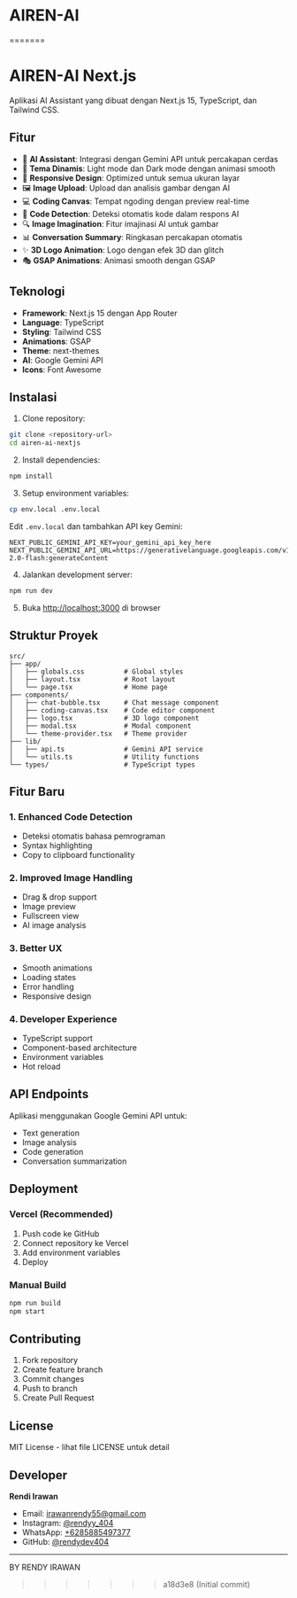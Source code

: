 
# AIREN-AI
=======
# AIREN-AI Next.js

Aplikasi AI Assistant yang dibuat dengan Next.js 15, TypeScript, dan Tailwind CSS.

## Fitur

- 🤖 **AI Assistant**: Integrasi dengan Gemini API untuk percakapan cerdas
- 🎨 **Tema Dinamis**: Light mode dan Dark mode dengan animasi smooth
- 📱 **Responsive Design**: Optimized untuk semua ukuran layar
- 🖼️ **Image Upload**: Upload dan analisis gambar dengan AI
- 💻 **Coding Canvas**: Tempat ngoding dengan preview real-time
- 📝 **Code Detection**: Deteksi otomatis kode dalam respons AI
- 🔍 **Image Imagination**: Fitur imajinasi AI untuk gambar
- 📊 **Conversation Summary**: Ringkasan percakapan otomatis
- ✨ **3D Logo Animation**: Logo dengan efek 3D dan glitch
- 🎭 **GSAP Animations**: Animasi smooth dengan GSAP

## Teknologi

- **Framework**: Next.js 15 dengan App Router
- **Language**: TypeScript
- **Styling**: Tailwind CSS
- **Animations**: GSAP
- **Theme**: next-themes
- **AI**: Google Gemini API
- **Icons**: Font Awesome

## Instalasi

1. Clone repository:
```bash
git clone <repository-url>
cd airen-ai-nextjs
```

2. Install dependencies:
```bash
npm install
```

3. Setup environment variables:
```bash
cp env.local .env.local
```

Edit `.env.local` dan tambahkan API key Gemini:
```
NEXT_PUBLIC_GEMINI_API_KEY=your_gemini_api_key_here
NEXT_PUBLIC_GEMINI_API_URL=https://generativelanguage.googleapis.com/v1beta/models/gemini-2.0-flash:generateContent
```

4. Jalankan development server:
```bash
npm run dev
```

5. Buka [http://localhost:3000](http://localhost:3000) di browser

## Struktur Proyek

```
src/
├── app/
│   ├── globals.css          # Global styles
│   ├── layout.tsx           # Root layout
│   └── page.tsx             # Home page
├── components/
│   ├── chat-bubble.tsx      # Chat message component
│   ├── coding-canvas.tsx    # Code editor component
│   ├── logo.tsx             # 3D logo component
│   ├── modal.tsx            # Modal component
│   └── theme-provider.tsx   # Theme provider
├── lib/
│   ├── api.ts               # Gemini API service
│   └── utils.ts             # Utility functions
└── types/                   # TypeScript types
```

## Fitur Baru

### 1. Enhanced Code Detection
- Deteksi otomatis bahasa pemrograman
- Syntax highlighting
- Copy to clipboard functionality

### 2. Improved Image Handling
- Drag & drop support
- Image preview
- Fullscreen view
- AI image analysis

### 3. Better UX
- Smooth animations
- Loading states
- Error handling
- Responsive design

### 4. Developer Experience
- TypeScript support
- Component-based architecture
- Environment variables
- Hot reload

## API Endpoints

Aplikasi menggunakan Google Gemini API untuk:
- Text generation
- Image analysis
- Code generation
- Conversation summarization

## Deployment

### Vercel (Recommended)
1. Push code ke GitHub
2. Connect repository ke Vercel
3. Add environment variables
4. Deploy

### Manual Build
```bash
npm run build
npm start
```

## Contributing

1. Fork repository
2. Create feature branch
3. Commit changes
4. Push to branch
5. Create Pull Request

## License

MIT License - lihat file LICENSE untuk detail

## Developer

**Rendi Irawan**
- Email: irawanrendy55@gmail.com
- Instagram: [@rendyy_404](https://www.instagram.com/rendyy_404)
- WhatsApp: [+6285885497377](https://wa.me/6285885497377)
- GitHub: [@rendydev404](https://github.com/rendydev404)

---

BY RENDY IRAWAN
>>>>>>> a18d3e8 (Initial commit)
